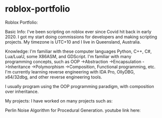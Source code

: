 # roblox-portfolio
Roblox Portfolio:

Basic Info:
I've been scripting on roblox ever since Covid hit back in early 2020. I got my start doing commissions for developers and making scripting projects.
My timezone is UTC+10 and I live in Queensland, Australia.

Knowledge:
I'm familiar with these computer languages Python, C++, C#, Lua/LuaU, some X86ASM, and GDScript.
I'm familiar with many programming concepts, such as OOP ->Abstraction ->Encapsulation ->Inheritance ->Polymorphism ->Composition, Functional programming, etc.
I'm currently learning reverse engineering with IDA Pro, OllyDBG, x64/32dbg, and other reverse engineering tools. 

I usually program using the OOP programming paradigm, with composition over inheritance.

My projects:
I have worked on many projects such as:

Perlin Noise Algorithm for Procedural Generation.
youtube link here:


